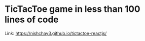 # TicTacToe game in less than 100 lines of code

Link: https://nishchay3.github.io/tictactoe-reactjs/
